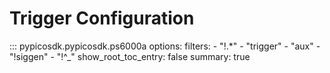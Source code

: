 <!-- Copyright (C) 2025-2025 Pico Technology Ltd. See LICENSE file for terms. -->
# Trigger Configuration

::: pypicosdk.pypicosdk.ps6000a
    options:
        filters:
        - "!.*"
        - "trigger"
        - "aux"
        - "!siggen"
        - "!^_"
        show_root_toc_entry: false
        summary: true